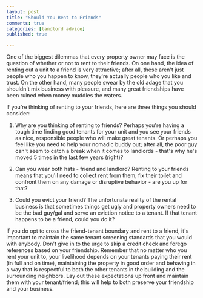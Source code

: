 ```yaml
---
layout: post
title: "Should You Rent to Friends"
comments: true
categories: [landlord advice]
published: true

---
```


One of the biggest dilemmas that every property owner may face is the question of whether or not to rent to their friends. On one hand, the idea of renting out a unit to a friend is very attractive; after all, these aren't just people who you happen to know, they're actually people who you like and trust. On the other hand, many people swear by the old adage that you shouldn't mix business with pleasure, and many great friendships have been ruined when money muddies the waters.

If you're thinking of renting to your friends, here are three things you should consider:
 
1. Why are you thinking of renting to friends? Perhaps you're having a tough time finding good tenants for your unit and you see your friends as nice, responsible people who will make great tenants. Or perhaps you feel like you need to help your nomadic buddy out; after all, the poor guy can't seem to catch a break when it comes to landlords - that's why he's moved 5 times in the last few years (right)?
 
2. Can you wear both hats - friend and landlord? Renting to your friends means that you'll need to collect rent from them, fix their toilet and confront them on any damage or disruptive behavior - are you up for that?
 
3. Could you evict your friend? The unfortunate reality of the rental business is that sometimes things get ugly and property owners need to be the bad guy/gal and serve an eviction notice to a tenant. If that tenant happens to be a friend, could you do it?
 
If you do opt to cross the friend-tenant boundary and rent to a friend, it's important to maintain the same tenant screening standards that you would with anybody. Don't give in to the urge to skip a credit check and forego references based on your friendship. Remember that no matter who you rent your unit to, your livelihood depends on your tenants paying their rent (in full and on time), maintaining the property in good order and behaving in a way that is respectful to both the other tenants in the building and the surrounding neighbors. Lay out these expectations up front and maintain them with your tenant/friend; this will help to both preserve your friendship and your business.
